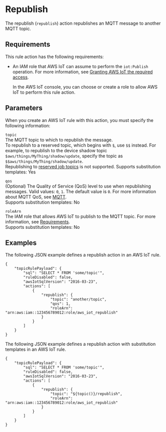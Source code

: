 # Republish<a name="republish-rule-action"></a>

The republish \(`republish`\) action republishes an MQTT message to another MQTT topic\.

## Requirements<a name="republish-rule-action-requirements"></a>

This rule action has the following requirements:
+ An IAM role that AWS IoT can assume to perform the `iot:Publish` operation\. For more information, see [Granting AWS IoT the required access](iot-create-role.md)\.

  In the AWS IoT console, you can choose or create a role to allow AWS IoT to perform this rule action\.

## Parameters<a name="republish-rule-action-parameters"></a>

When you create an AWS IoT rule with this action, you must specify the following information:

`topic`  
The MQTT topic to which to republish the message\.  
To republish to a reserved topic, which begins with `$`, use `$$` instead\. For example, to republish to the device shadow topic `$aws/things/MyThing/shadow/update`, specify the topic as `$$aws/things/MyThing/shadow/update`\.  
Republishing to [reserved job topics](reserved-topics.md#reserved-topics-job) is not supported\.
Supports substitution templates: Yes

`qos`  
\(Optional\) The Quality of Service \(QoS\) level to use when republishing messages\. Valid values: `0`, `1`\. The default value is `0`\. For more information about MQTT QoS, see [MQTT](mqtt.md)\.  
Supports substitution templates: No

`roleArn`  
The IAM role that allows AWS IoT to publish to the MQTT topic\. For more information, see [Requirements](#republish-rule-action-requirements)\.  
Supports substitution templates: No

## Examples<a name="republish-rule-action-examples"></a>

The following JSON example defines a republish action in an AWS IoT rule\.

```
{
    "topicRulePayload": {
        "sql": "SELECT * FROM 'some/topic'", 
        "ruleDisabled": false, 
        "awsIotSqlVersion": "2016-03-23",
        "actions": [
            {
                "republish": {
                    "topic": "another/topic",
                    "qos": 1,
                    "roleArn": "arn:aws:iam::123456789012:role/aws_iot_republish"
                }
            }
        ]
    }
}
```

The following JSON example defines a republish action with substitution templates in an AWS IoT rule\.

```
{
    "topicRulePayload": {
        "sql": "SELECT * FROM 'some/topic'",
        "ruleDisabled": false,
        "awsIotSqlVersion": "2016-03-23",
        "actions": [
            {
                "republish": {
                    "topic": "${topic()}/republish",
                    "roleArn": "arn:aws:iam::123456789012:role/aws_iot_republish"
                }
            }
        ]
    }
}
```